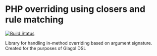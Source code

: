 # PHP overriding using closers and rule matching 
[![Build Status](https://travis-ci.org/BulgariaPHP/glagol-php-overriding.svg?branch=master)](https://travis-ci.org/BulgariaPHP/glagol-php-overriding)

Library for handling in-method overriding based on argument signature. Created for the purposes of Glagol DSL
